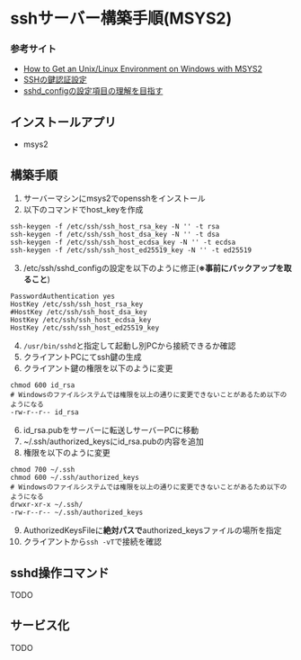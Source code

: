 # sshサーバー構築手順(MSYS2)

### 参考サイト

- [How to Get an Unix/Linux Environment on Windows with MSYS2](https://www.booleanworld.com/get-unix-linux-environment-windows-msys2/)
- [SSHの鍵認証設定](https://qiita.com/gotohiro55/items/36a22516de2b381b3c6e)
- [sshd_configの設定項目の理解を目指す](https://unskilled.site/sshd_config%E3%81%AE%E8%A8%AD%E5%AE%9A%E9%A0%85%E7%9B%AE%E3%81%AE%E7%90%86%E8%A7%A3%E3%82%92%E7%9B%AE%E6%8C%87%E3%81%99/)

## インストールアプリ

- msys2


## 構築手順

1. サーバーマシンにmsys2でopensshをインストール
2. 以下のコマンドでhost_keyを作成

```
ssh-keygen -f /etc/ssh/ssh_host_rsa_key -N '' -t rsa
ssh-keygen -f /etc/ssh/ssh_host_dsa_key -N '' -t dsa
ssh-keygen -f /etc/ssh/ssh_host_ecdsa_key -N '' -t ecdsa
ssh-keygen -f /etc/ssh/ssh_host_ed25519_key -N '' -t ed25519
```

3. /etc/ssh/sshd_configの設定を以下のように修正(**※事前にバックアップを取ること**)

```
PasswordAuthentication yes
HostKey /etc/ssh/ssh_host_rsa_key
#HostKey /etc/ssh/ssh_host_dsa_key
HostKey /etc/ssh/ssh_host_ecdsa_key
HostKey /etc/ssh/ssh_host_ed25519_key
```

4. ```/usr/bin/sshd```と指定して起動し別PCから接続できるか確認
4. クライアントPCにてssh鍵の生成
5. クライアント鍵の権限を以下のように変更

```
chmod 600 id_rsa
# Windowsのファイルシステムでは権限を以上の通りに変更できないことがあるため以下のようになる
-rw-r--r-- id_rsa
```

6. id_rsa.pubをサーバーに転送しサーバーPCに移動
7. ~/.ssh/authorized_keysにid_rsa.pubの内容を追加
8. 権限を以下のように変更

```
chmod 700 ~/.ssh
chmod 600 ~/.ssh/authorized_keys
# Windowsのファイルシステムでは権限を以上の通りに変更できないことがあるため以下のようになる
drwxr-xr-x ~/.ssh/
-rw-r--r-- ~/.ssh/authorized_keys
```

9. AuthorizedKeysFileに**絶対パスで**authorized_keysファイルの場所を指定
10. クライアントから```ssh -vT```で接続を確認

## sshd操作コマンド

TODO

## サービス化

TODO
